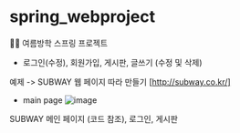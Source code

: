 # spring_webproject
👩‍🏫 여름방학 스프링 프로젝트 
- 로그인(수정), 회원가입, 게시판, 글쓰기 (수정 및 삭제)

예제 -> SUBWAY 웹 페이지 따라 만들기 [http://subway.co.kr/] <br>
* main page
![image](https://user-images.githubusercontent.com/42020919/62266366-fca55880-b462-11e9-872f-e83e066b673c.png)

SUBWAY 메인 페이지 (코드 참조), 로그인, 게시판

